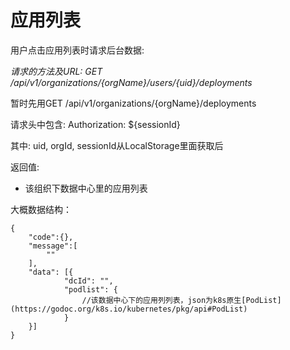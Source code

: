 应用列表
===========

用户点击应用列表时请求后台数据:


*请求的方法及URL: GET /api/v1/organizations/{orgName}/users/{uid}/deployments*

暂时先用GET /api/v1/organizations/{orgName}/deployments

请求头中包含: Authorization: ${sessionId}

其中: uid, orgId, sessionId从LocalStorage里面获取后

返回值:

* 该组织下数据中心里的应用列表

大概数据结构：

```
{
    "code":{},
    "message":[
        ""
    ],
    "data": [{
            "dcId": "",
            "podlist": {
                //该数据中心下的应用列列表，json为k8s原生[PodList](https://godoc.org/k8s.io/kubernetes/pkg/api#PodList)
            }
    }]
}
```


